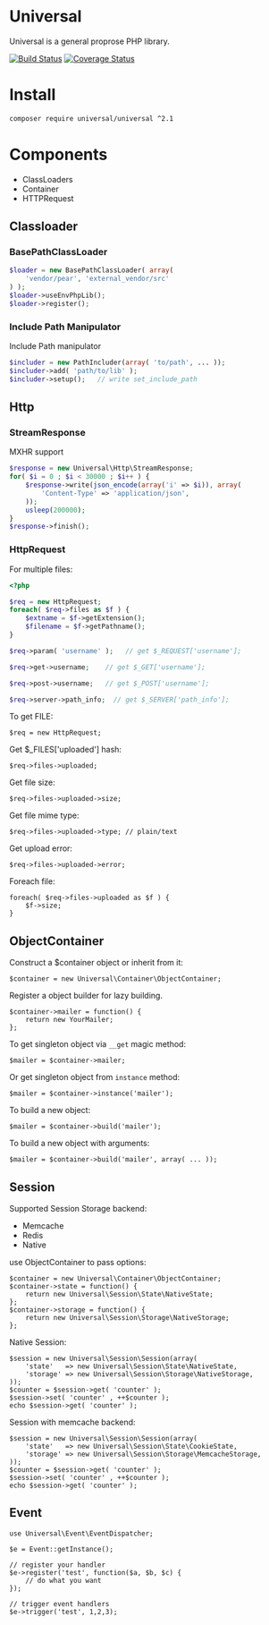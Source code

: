 Universal
=========

Universal is a general proprose PHP library.

[![Build Status](https://travis-ci.org/c9s/universal.svg?branch=master)](https://travis-ci.org/c9s/universal)
[![Coverage Status](https://coveralls.io/repos/github/c9s/universal/badge.svg?branch=master)](https://coveralls.io/github/c9s/universal?branch=master)

# Install

```sh
composer require universal/universal ^2.1
```

# Components

- ClassLoaders
- Container
- HTTPRequest

## Classloader

### BasePathClassLoader

```php
$loader = new BasePathClassLoader( array( 
    'vendor/pear', 'external_vendor/src'
) );
$loader->useEnvPhpLib();
$loader->register();
```

### Include Path Manipulator

Include Path manipulator
 
 ```php
$includer = new PathIncluder(array( 'to/path', ... ));
$includer->add( 'path/to/lib' );
$includer->setup();   // write set_include_path
```

## Http

### StreamResponse

MXHR support

```php
$response = new Universal\Http\StreamResponse;
for( $i = 0 ; $i < 30000 ; $i++ ) {
    $response->write(json_encode(array('i' => $i)), array(
        'Content-Type' => 'application/json',
    ));
    usleep(200000);
}
$response->finish();
```

### HttpRequest

For multiple files:

```php
<?php

$req = new HttpRequest;
foreach( $req->files as $f ) {
    $extname = $f->getExtension();
    $filename = $f->getPathname();
}

$req->param( 'username' );   // get $_REQUEST['username'];

$req->get->username;    // get $_GET['username'];

$req->post->username;   // get $_POST['username'];

$req->server->path_info;  // get $_SERVER['path_info'];
```

To get FILE:

    $req = new HttpRequest;

Get $_FILES['uploaded'] hash:

    $req->files->uploaded;

Get file size:

    $req->files->uploaded->size;

Get file mime type:

    $req->files->uploaded->type; // plain/text

Get upload error:

    $req->files->uploaded->error;

Foreach file:

    foreach( $req->files->uploaded as $f ) {
        $f->size;
    }


## ObjectContainer

Construct a $container object or inherit from it:

    $container = new Universal\Container\ObjectContainer;

Register a object builder for lazy building.

    $container->mailer = function() {
        return new YourMailer;
    };

To get singleton object via `__get` magic method:

    $mailer = $container->mailer;

Or get singleton object from `instance` method:

    $mailer = $container->instance('mailer');

To build a new object:

    $mailer = $container->build('mailer');

To build a new object with arguments:

    $mailer = $container->build('mailer', array( ... ));

## Session

Supported Session Storage backend:

- Memcache
- Redis
- Native

use ObjectContainer to pass options:

    $container = new Universal\Container\ObjectContainer;
    $container->state = function() {
        return new Universal\Session\State\NativeState;
    };
    $container->storage = function() {
        return new Universal\Session\Storage\NativeStorage;
    };

Native Session:

    $session = new Universal\Session\Session(array(  
        'state'   => new Universal\Session\State\NativeState,
        'storage' => new Universal\Session\Storage\NativeStorage,
    ));
    $counter = $session->get( 'counter' );
    $session->set( 'counter' , ++$counter );
    echo $session->get( 'counter' );

Session with memcache backend:

    $session = new Universal\Session\Session(array(  
        'state'   => new Universal\Session\State\CookieState,
        'storage' => new Universal\Session\Storage\MemcacheStorage,
    ));
    $counter = $session->get( 'counter' );
    $session->set( 'counter' , ++$counter );
    echo $session->get( 'counter' );

## Event

    use Universal\Event\EventDispatcher;

    $e = Event::getInstance();

    // register your handler
    $e->register('test', function($a, $b, $c) {
        // do what you want
    });

    // trigger event handlers
    $e->trigger('test', 1,2,3);
